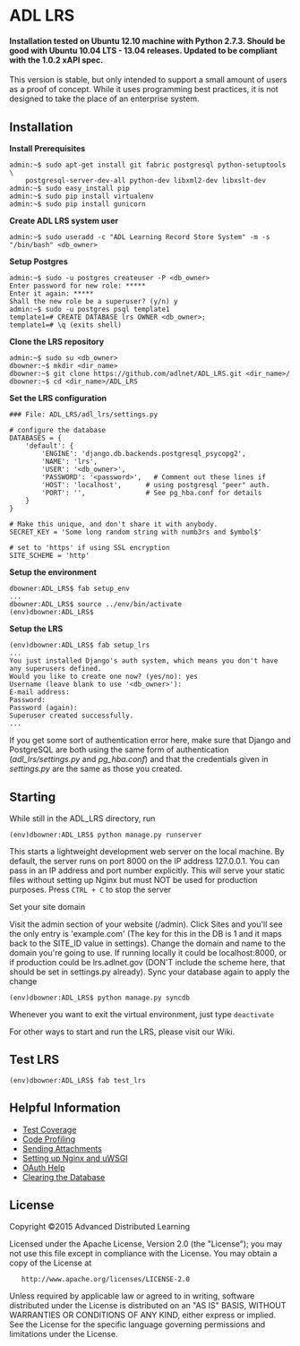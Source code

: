 ﻿# ADL LRS 

#### Installation tested on Ubuntu 12.10 machine with Python 2.7.3. Should be good with Ubuntu 10.04 LTS - 13.04 releases. Updated to be compliant with the 1.0.2 xAPI spec.

This version is stable, but only intended to support a small amount of users as a proof of concept. While it uses programming best practices, it is not designed to take the place of an enterprise system.

## Installation

**Install Prerequisites**

    admin:~$ sudo apt-get install git fabric postgresql python-setuptools \
    	postgresql-server-dev-all python-dev libxml2-dev libxslt-dev
    admin:~$ sudo easy_install pip
    admin:~$ sudo pip install virtualenv
    admin:~$ sudo pip install gunicorn
    
**Create ADL LRS system user**

    admin:~$ sudo useradd -c "ADL Learning Record Store System" -m -s "/bin/bash" <db_owner>
    
**Setup Postgres**

    admin:~$ sudo -u postgres createuser -P <db_owner>
    Enter password for new role: *****
	Enter it again: *****
    Shall the new role be a superuser? (y/n) y
    admin:~$ sudo -u postgres psql template1
    template1=# CREATE DATABASE lrs OWNER <db_owner>;
    template1=# \q (exits shell)
    
**Clone the LRS repository**

	admin:~$ sudo su <db_owner>
	dbowner:~$ mkdir <dir_name>
    dbowner:~$ git clone https://github.com/adlnet/ADL_LRS.git <dir_name>/
    dbowner:~$ cd <dir_name>/ADL_LRS
    
**Set the LRS configuration**

	### File: ADL_LRS/adl_lrs/settings.py
	
	# configure the database
	DATABASES = {
    	'default': {
    	    'ENGINE': 'django.db.backends.postgresql_psycopg2',
	        'NAME': 'lrs',
	        'USER': '<db_owner>',
	        'PASSWORD': '<password>',   # Comment out these lines if
	        'HOST': 'localhost',      # using postgresql "peer" auth.
	        'PORT': '',               # See pg_hba.conf for details
	    }
	}
	
	# Make this unique, and don't share it with anybody.
	SECRET_KEY = 'Some long random string with numb3rs and $ymbol$'
	
	# set to 'https' if using SSL encryption
	SITE_SCHEME = 'http'

**Setup the environment**

    dbowner:ADL_LRS$ fab setup_env
    ...
    dbowner:ADL_LRS$ source ../env/bin/activate
    (env)dbowner:ADL_LRS$
    
**Setup the LRS**

    (env)dbowner:ADL_LRS$ fab setup_lrs
    ...
    You just installed Django's auth system, which means you don't have any superusers defined.
	Would you like to create one now? (yes/no): yes
	Username (leave blank to use '<db_owner>'): 
	E-mail address:
	Password: 
	Password (again): 
	Superuser created successfully.
	...

If you get some sort of authentication error here, make sure that Django and PostgreSQL are both
using the same form of authentication (*adl_lrs/settings.py* and *pg_hba.conf*) and that the credentials
given in *settings.py* are the same as those you created.

## Starting

While still in the ADL_LRS directory, run

    (env)dbowner:ADL_LRS$ python manage.py runserver

This starts a lightweight development web server on the local machine. By default, the server runs on port 8000 on the IP address 127.0.0.1. You can pass in an IP address and port number explicitly. This will serve your static files without setting up Nginx but must NOT be used for production purposes. Press `CTRL + C` to stop the server


Set your site domain

  Visit the admin section of your website (/admin). Click Sites and you'll see the only entry is 'example.com' (The key for this in the DB is 1 and it maps back to the SITE_ID value in settings). Change the domain and name to the domain you're going to use. If running locally it could be localhost:8000, or if production could be lrs.adlnet.gov (DON'T include the scheme here, that should be set in settings.py already). Sync your database again to apply the change

    (env)dbowner:ADL_LRS$ python manage.py syncdb



Whenever you want to exit the virtual environment, just type `deactivate`


For other ways to start and run the LRS, please visit our Wiki.

## Test LRS
    
    (env)dbowner:ADL_LRS$ fab test_lrs

## Helpful Information
    
* [Test Coverage](https://github.com/adlnet/ADL_LRS/wiki/Code-Coverage)
* [Code Profiling](https://github.com/adlnet/ADL_LRS/wiki/Code-Profiling-with-cProfile)
* [Sending Attachments](https://github.com/adlnet/ADL_LRS/wiki/Sending-Statements-with-Attachments)
* [Setting up Nginx and uWSGI](https://github.com/adlnet/ADL_LRS/wiki/Using-Nginx-for-Production)
* [OAuth Help](https://github.com/adlnet/ADL_LRS/wiki/Using-OAuth)
* [Clearing the Database](https://github.com/adlnet/ADL_LRS/wiki/Clearing-the-Database)

## License
   Copyright &copy;2015 Advanced Distributed Learning

   Licensed under the Apache License, Version 2.0 (the "License");
   you may not use this file except in compliance with the License.
   You may obtain a copy of the License at

       http://www.apache.org/licenses/LICENSE-2.0

   Unless required by applicable law or agreed to in writing, software
   distributed under the License is distributed on an "AS IS" BASIS,
   WITHOUT WARRANTIES OR CONDITIONS OF ANY KIND, either express or implied.
   See the License for the specific language governing permissions and
   limitations under the License.
